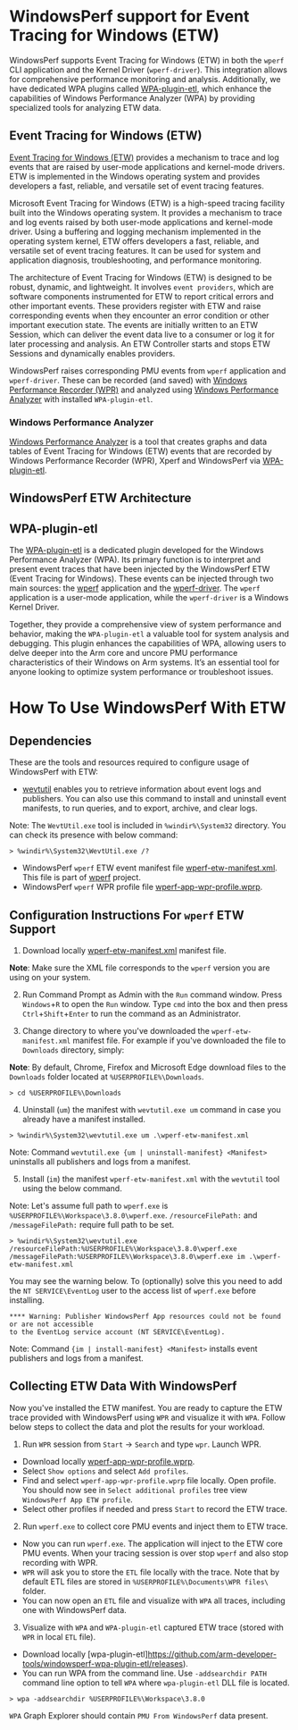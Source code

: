 # WindowsPerf support for Event Tracing for Windows (ETW)

WindowsPerf supports Event Tracing for Windows (ETW) in both the `wperf` CLI application and the Kernel Driver (`wperf-driver`). This integration allows for comprehensive performance monitoring and analysis. Additionally, we have dedicated WPA plugins called [WPA-plugin-etl](https://github.com/arm-developer-tools/windowsperf-wpa-plugin-etl), which enhance the capabilities of Windows Performance Analyzer (WPA) by providing specialized tools for analyzing ETW data.

## Event Tracing for Windows (ETW)

[Event Tracing for Windows (ETW)](https://learn.microsoft.com/en-us/windows-hardware/drivers/devtest/event-tracing-for-windows--etw-) provides a mechanism to trace and log events that are raised by user-mode applications and kernel-mode drivers. ETW is implemented in the Windows operating system and provides developers a fast, reliable, and versatile set of event tracing features.

Microsoft Event Tracing for Windows (ETW) is a high-speed tracing facility built into the Windows operating system. It provides a mechanism to trace and log events raised by both user-mode applications and kernel-mode driver. Using a buffering and logging mechanism implemented in the operating system kernel, ETW offers developers a fast, reliable, and versatile set of event tracing features. It can be used for system and application diagnosis, troubleshooting, and performance monitoring.

The architecture of Event Tracing for Windows (ETW) is designed to be robust, dynamic, and lightweight. It involves `event providers`, which are software components instrumented for ETW to report critical errors and other important events. These providers register with ETW and raise corresponding events when they encounter an error condition or other important execution state. The events are initially written to an ETW Session, which can deliver the event data live to a consumer or log it for later processing and analysis. An ETW Controller starts and stops ETW Sessions and dynamically enables providers.

WindowsPerf raises corresponding PMU events from `wperf` application and `wperf-driver`. These can be recorded (and saved) with [Windows Performance Recorder (WPR)](https://learn.microsoft.com/en-us/windows-hardware/test/wpt/windows-performance-recorder)  and analyzed using [Windows Performance Analyzer](https://learn.microsoft.com/en-us/windows-hardware/test/wpt/windows-performance-analyzer) with installed `WPA-plugin-etl`.

### Windows Performance Analyzer

[Windows Performance Analyzer](https://learn.microsoft.com/en-us/windows-hardware/test/wpt/windows-performance-analyzer) is a tool that creates graphs and data tables of Event Tracing for Windows (ETW) events that are recorded by Windows Performance Recorder (WPR), Xperf and WindowsPerf via [WPA-plugin-etl](https://github.com/arm-developer-tools/windowsperf-wpa-plugin-etl).

## WindowsPerf ETW Architecture

## WPA-plugin-etl

The [WPA-plugin-etl](https://github.com/arm-developer-tools/windowsperf-wpa-plugin-etl) is a dedicated plugin developed for the Windows Performance Analyzer (WPA). Its primary function is to interpret and present event traces that have been injected by the WindowsPerf ETW (Event Tracing for Windows). These events can be injected through two main sources: the [wperf](https://github.com/arm-developer-tools/windowsperf/tree/main/wperf) application and the [wperf-driver](https://github.com/arm-developer-tools/windowsperf/tree/main/wperf-driver). The `wperf` application is a user-mode application, while the `wperf-driver` is a Windows Kernel Driver.

Together, they provide a comprehensive view of system performance and behavior, making the `WPA-plugin-etl` a valuable tool for system analysis and debugging. This plugin enhances the capabilities of WPA, allowing users to delve deeper into the Arm core and uncore PMU performance characteristics of their Windows on Arm systems. It’s an essential tool for anyone looking to optimize system performance or troubleshoot issues.

# How To Use WindowsPerf With ETW

## Dependencies

These are the tools and resources required to configure usage of WindowsPerf with ETW:
- [wevtutil](https://learn.microsoft.com/en-us/windows-server/administration/windows-commands/wevtutil) enables you to retrieve information about event logs and publishers. You can also use this command to install and uninstall event manifests, to run queries, and to export, archive, and clear logs.

Note: The `WevtUtil.exe` tool is included in `%windir%\System32` directory. You can check its presence with below command:

```
> %windir%\System32\WevtUtil.exe /?
```

- WindowsPerf `wperf` ETW event manifest file [wperf-etw-manifest.xml](https://github.com/arm-developer-tools/windowsperf/blob/main/wperf-driver/wperf-etw-manifest.xml). This file is part of [wperf](https://github.com/arm-developer-tools/windowsperf/tree/main/wperf) project.
- WindowsPerf `wperf` WPR profile file [wperf-app-wpr-profile.wprp](https://github.com/arm-developer-tools/windowsperf/blob/main/wperf/wperf-app-wpr-profile.wprp).

## Configuration Instructions For `wperf` ETW Support

1. Download locally [wperf-etw-manifest.xml](https://github.com/arm-developer-tools/windowsperf/blob/main/wperf/wperf-etw-manifest.xml) manifest file.

**Note**: Make sure the XML file corresponds to the `wperf` version you are using on your system.

2. Run Command Prompt as Admin with the `Run` command window. Press `Windows`+`R` to open the `Run` window. Type `cmd` into the box and then press `Ctrl`+`Shift`+`Enter` to run the command as an Administrator.

3. Change directory to where you've downloaded the `wperf-etw-manifest.xml` manifest file. For example if you've downloaded the file to `Downloads` directory, simply:

**Note**: By default, Chrome, Firefox and Microsoft Edge download files to the `Downloads` folder located at `%USERPROFILE%\Downloads`.

```
> cd %USERPROFILE%\Downloads
```

4. Uninstall (`um`) the manifest with `wevtutil.exe um` command in case you already have a manifest installed.

```
> %windir%\System32\wevtutil.exe um .\wperf-etw-manifest.xml
```

Note: Command `wevtutil.exe {um | uninstall-manifest} <Manifest>` uninstalls all publishers and logs from a manifest.

5. Install (`im`) the manifest `wperf-etw-manifest.xml` with the `wevtutil` tool using the below command.

Note: Let's assume full path to `wperf.exe` is `%USERPROFILE%\Workspace\3.8.0\wperf.exe`. `/resourceFilePath:` and `/messageFilePath:` require full path to be set.

```
> %windir%\System32\wevtutil.exe /resourceFilePath:%USERPROFILE%\Workspace\3.8.0\wperf.exe /messageFilePath:%USERPROFILE%\Workspace\3.8.0\wperf.exe im .\wperf-etw-manifest.xml
```

You may see the warning below. To (optionally) solve this you need to add the `NT SERVICE\EventLog` user to the access list of `wperf.exe` before installing.
```
**** Warning: Publisher WindowsPerf App resources could not be found or are not accessible
to the EventLog service account (NT SERVICE\EventLog).
```

Note: Command `{im | install-manifest} <Manifest>` installs event publishers and logs from a manifest.

## Collecting ETW Data With WindowsPerf

Now you've installed the ETW manifest. You are ready to capture the ETW trace provided with WindowsPerf using `WPR` and visualize it with `WPA`. Follow below steps to collect the data and plot the results for your workload.

1. Run `WPR` session from `Start` -> `Search` and type `wpr`. Launch WPR.

- Download locally [wperf-app-wpr-profile.wprp](https://github.com/arm-developer-tools/windowsperf/blob/main/wperf/wperf-app-wpr-profile.wprp).
- Select `Show options` and select `Add profiles`.
- Find and select `wperf-app-wpr-profile.wprp` file locally. Open profile. You should now see in `Select additional profiles` tree view `WindowsPerf App ETW profile`.
- Select other profiles if needed and press `Start` to record the ETW trace.

2. Run `wperf.exe` to collect core PMU events and inject them to ETW trace.

- Now you can run `wperf.exe`. The application will inject to the ETW core PMU events. When your tracing session is over stop `wperf` and also stop recording with WPR.
- `WPR` will ask you to store the `ETL` file locally with the trace. Note that by default ETL files are stored in `%USERPROFILE%\Documents\WPR files\` folder.
- You can now open an `ETL` file and visualize with `WPA` all traces, including one with WindowsPerf data.

3. Visualize with `WPA` and `WPA-plugin-etl` captured ETW trace (stored with `WPR` in local `ETL` file).

- Download locally [wpa-plugin-etl]https://github.com/arm-developer-tools/windowsperf-wpa-plugin-etl/releases).
- You can run WPA from the command line. Use `-addsearchdir PATH` command line option to tell `WPA` where `wpa-plugin-etl` DLL file is located.

```
> wpa -addsearchdir %USERPROFILE%\Workspace\3.8.0
```

`WPA` Graph Explorer should contain `PMU From WindowsPerf` data present.
